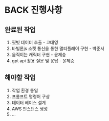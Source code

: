 # BACK 진행사항

## 완료된 작업
1. 핏빗 데이터 추출 - 고대영
2. 바빌론js 소켓 통신을 통한 멀티플레이 구현 - 박준서
3. 움직이는 캐릭터 구현 - 윤제승
4. gpt api 활용 질문 및 응답 - 윤제승

## 해야할 작업
1. 작업 환경 통일
2. 프롬프트 명령어 구상
3. 데이터 베이스 설계
4. AWS 인스턴스 생성
5. ...
